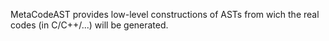MetaCodeAST provides low-level constructions of ASTs from wich the real codes (in C/C++/...) will be generated.


